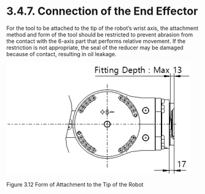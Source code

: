 ﻿# 3.4.7. Connection of the End Effector

For the tool to be attached to the tip of the robot’s wrist axis, the attachment method and form of the tool should be restricted to prevent abrasion from the contact with the 6-axis part that performs relative movement. If the restriction is not appropriate, the seal of the reducer may be damaged because of contact, resulting in oil leakage.


![](../../_assets/그림_3.12_로봇_끝단_취부형태.png  )

Figure 3.12 Form of Attachment to the Tip of the Robot